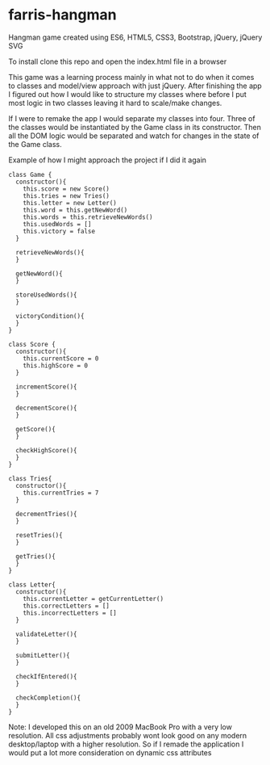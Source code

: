 # farris-hangman

Hangman game created using ES6, HTML5, CSS3, Bootstrap, jQuery, jQuery SVG

To install clone this repo and open the index.html file in a browser

This game was a learning process mainly in what not to do when it comes to classes and model/view approach with just jQuery.
After finishing the app I figured out how I would like to structure my classes where before I put most logic in two classes
leaving it hard to scale/make changes.

If I were to remake the app I would separate my classes into four. Three of the classes would be instantiated by the Game
class in its constructor. Then all the DOM logic would be separated and watch for changes in the state of the Game class.

Example of how I might approach the project if I did it again
```es6
class Game {
  constructor(){
    this.score = new Score()
    this.tries = new Tries()
    this.letter = new Letter()
    this.word = this.getNewWord()
    this.words = this.retrieveNewWords()
    this.usedWords = []
    this.victory = false
  }
  
  retrieveNewWords(){
  }
  
  getNewWord(){
  }
  
  storeUsedWords(){
  }
  
  victoryCondition(){
  }
}
```

```es6
class Score {
  constructor(){
    this.currentScore = 0
    this.highScore = 0
  }
  
  incrementScore(){
  }
  
  decrementScore(){
  }
  
  getScore(){
  }
  
  checkHighScore(){
  }
}
```

```es6
class Tries{
  constructor(){
    this.currentTries = 7
  }
  
  decrementTries(){
  }
  
  resetTries(){
  }
  
  getTries(){
  }
}
```

```es6
class Letter{
  constructor(){
    this.currentLetter = getCurrentLetter()
    this.correctLetters = []
    this.incorrectLetters = []
  }
  
  validateLetter(){
  }
  
  submitLetter(){
  }
  
  checkIfEntered(){
  }
  
  checkCompletion(){
  }
}
```
Note: I developed this on an old 2009 MacBook Pro with a very low resolution. All css adjustments probably wont look good on any modern desktop/laptop with a higher resolution. So if I remade the application I would put a lot more consideration on dynamic css attributes
